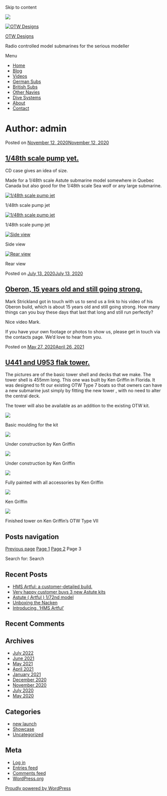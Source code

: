 Skip to content

![](/downloaded/images/cropped-home-back.jpg)

[![OTW Designs](/downloaded/images/cropped-fish-1.png)](/)

[OTW Designs](/)

Radio controlled model submarines for the serious modeller

Menu

  * [Home](/)
  * [Blog](/blog/)
  * [Videos](/videos/)
  * [German Subs](/#GermanSubs)
  * [British Subs](/#BritishSubs)
  * [Other Navies](/#OtherNavies)
  * [Dive Systems](/#DiveSystems)
  * [About](/about-2/)
  * [Contact](/contact-us/)

# Author: admin

Posted on [November 12, 2020November 12, 2020](/uncategorized/1-48th-scale-pump-yet/)

## [1/48th scale pump yet.](/uncategorized/1-48th-scale-pump-yet/)

CD case gives an idea of size.

Made for a 1/48th scale Astute submarine model somewhere in Quebec Canada but
also good for the 1/48th scale Sea wolf or any large submarine.

[![1/48th scale pump jet](/downloaded/images/IMG_1123-150x150.jpg)](/wp-content/uploads/2020/11/IMG_1123-scaled.jpg)

1/48th scale pump jet

[![1/48th scale pump jet](/downloaded/images/IMG_1122-150x150.jpg)](/wp-content/uploads/2020/11/IMG_1122-scaled.jpg)

1/48th scale pump jet

[![Side view](/downloaded/images/DSCF4456-150x150.jpg)](/wp-content/uploads/2020/11/DSCF4456-scaled.jpg)

Side view

[![Rear view](/downloaded/images/DSCF4413-150x150.jpg)](/wp-content/uploads/2020/11/DSCF4413-scaled.jpg)

Rear view

Posted on [July 13, 2020July 13, 2020](/uncategorized/oberon-15-years-old-and-still-going-strong/)

## [Oberon, 15 years old and still going strong.](/uncategorized/oberon-15-years-old-and-still-going-strong/)

Mark Strickland got in touch with us to send us a link to his video of his
Oberon build, which is about 15 years old and still going strong. How many
things can you buy these days that last that long and still run perfectly?

Nice video Mark.

If you have your own footage or photos to show us, please get in touch via the
contacts page. We’d love to hear from you.

Posted on [May 27, 2020April 26, 2021](/showcase/u441-and-u953-flak-tower/)

## [U441 and U953 flak tower.](/showcase/u441-and-u953-flak-tower/)

The pictures are of the basic tower shell and decks that we make. The tower
shell is 455mm long. This one was built by Ken Griffin in Florida. It was
designed to fit our existing OTW Type 7 boats so that owners can have a new
submarine just simply by fitting the new tower , with no need to alter the
central deck.

The tower will also be available as an addition to the existing OTW kit.

[![](/downloaded/images/IMG_0959-150x150.jpg)](/wp-content/uploads/2020/05/IMG_0959-scaled.jpg)

Basic moulding for the kit

[![](/downloaded/images/U441-b.jpg)](/wp-content/uploads/2020/05/U441-b.jpg)

Under construction by Ken Griffin

[![](/downloaded/images/U441-c.jpg)](/wp-content/uploads/2020/05/U441-c.jpg)

Under construction by Ken Griffin

[![](/downloaded/images/040820--150x150.jpg)](/wp-content/uploads/2020/05/040820-.jpg)

Fully painted with all accessories by Ken Griffin

[![](/downloaded/images/040820-tower-150x150.jpg)](/wp-content/uploads/2020/05/040820-tower.jpg)

Ken Griffin

[![](/downloaded/images/U-953-flak-150x150.jpg)](/wp-content/uploads/2020/05/U-953-flak.jpg)

Finished tower on Ken Griffin’s OTW Type VII

## Posts navigation

[ Previous page](/author/admin/page/2/) [Page 1](/author/admin/) [Page 2](/author/admin/page/2/) Page 3

Search for: Search

## Recent Posts

  * [HMS Artful: a customer-detailed build.](/uncategorized/hms-artful-a-customer-detailed-build/)
  * [Very happy customer buys 3 new Astute kits](/uncategorized/very-happy-customer-buys-3-new-astute-kits/)
  * [Astute ( Artful ) 1/72nd model](/uncategorized/astute-artful-1-72nd-model/)
  * [Unboxing the Nacken](/uncategorized/unboxing-the-nacken/)
  * [Introducing, ‘HMS Artful’](/new-launch/introducing-hms-artful/)

## Recent Comments

## Archives

  * [July 2022](/2022/07/)
  * [June 2021](/2021/06/)
  * [May 2021](/2021/05/)
  * [April 2021](/2021/04/)
  * [January 2021](/2021/01/)
  * [December 2020](/2020/12/)
  * [November 2020](/2020/11/)
  * [July 2020](/2020/07/)
  * [May 2020](/2020/05/)

## Categories

  * [new launch](/category/new-launch/)
  * [Showcase](/category/showcase/)
  * [Uncategorized](/category/uncategorized/)

## Meta

  * [Log in](/wp-login.php)
  * [Entries feed](/feed/)
  * [Comments feed](/comments/feed/)
  * [WordPress.org](https://en-gb.wordpress.org/)

[ Proudly powered by WordPress ](https://en-gb.wordpress.org/)

